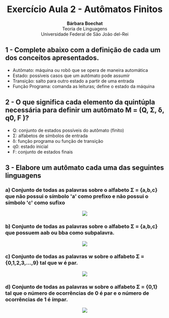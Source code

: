 <h1 style="text-align:center">Exercício Aula 2 - Autômatos Finitos</h1>
<p style="text-align:center">
<span style="font-weight: bold">Bárbara Boechat</span><br>
Teoria de Linguagens <br> Universidade Federal de São João del-Rei<br>
</p>

## 1 - Complete abaixo com a definição de cada um dos conceitos apresentados.

- Autômato: máquina ou robô que se opera de maneira automática
- Estado: possíveis casos que um autômato pode assumir
- Transição: salto para outro estado a partir de uma entrada
- Função Programa: comanda as leituras; define o estado da máquina

## 2 -  O que significa cada elemento da quintúpla necessária para definir um autômato M = (Q, Σ, δ, q0, F )?

- Q: conjunto de estados possíveis do autômato (finito)
- Σ: alfabetos de símbolos de entrada
- δ: função programa ou função de transição
- q0: estado inicial
- F: conjunto de estados finais

## 3 - Elabore um autômato cada uma das seguintes linguagens

### a) Conjunto de todas as palavras sobre o alfabeto Σ = {a,b,c} que não possui o símbolo 'a' como prefixo e não possui o símbolo 'c' como sufixo

<div style="text-align:center"><img src="../exercicios/aut_finito/exerc3a.png"/></div>


### b) Conjunto de todas as palavras sobre o alfabeto Σ = {a,b,c} que possuem aab ou bba como subpalavra.

<div style="text-align:center"><img src="../exercicios/aut_finito/exerc3b.png"/></div>

### c) Conjunto de todas as palavras w sobre o alfabeto Σ = {0,1,2,3,...,9} tal que w é par.

<div style="text-align:center"><img src="../exercicios/aut_finito/exerc3c.png"/></div>

### d) Conjunto de todas as palavras w sobre o alfabeto Σ = {0,1} tal que o número de ocorrências de 0 é par e o número de ocorrências de 1 é ímpar.

<div style="text-align:center"><img src="../exercicios/aut_finito/exerc3d.png"/></div>